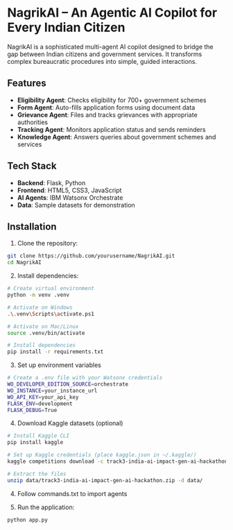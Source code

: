 # NagrikAI – An Agentic AI Copilot for Every Indian Citizen

NagrikAI is a sophisticated multi-agent AI copilot designed to bridge the gap between Indian citizens and government services. It transforms complex bureaucratic procedures into simple, guided interactions.

## Features

- **Eligibility Agent**: Checks eligibility for 700+ government schemes
- **Form Agent**: Auto-fills application forms using document data
- **Grievance Agent**: Files and tracks grievances with appropriate authorities
- **Tracking Agent**: Monitors application status and sends reminders
- **Knowledge Agent**: Answers queries about government schemes and services

## Tech Stack

- **Backend**: Flask, Python
- **Frontend**: HTML5, CSS3, JavaScript
- **AI Agents**: IBM Watsonx Orchestrate
- **Data**: Sample datasets for demonstration

## Installation

1. Clone the repository:
```bash
git clone https://github.com/yourusername/NagrikAI.git
cd NagrikAI
```
2. Install dependencies:
```bash
# Create virtual environment
python -m venv .venv

# Activate on Windows
.\.venv\Scripts\activate.ps1

# Activate on Mac/Linux
source .venv/bin/activate

# Install dependencies
pip install -r requirements.txt
```
3. Set up environment variables
```bash
# Create a .env file with your Watsonx credentials
WO_DEVELOPER_EDITION_SOURCE=orchestrate
WO_INSTANCE=your_instance_url
WO_API_KEY=your_api_key
FLASK_ENV=development
FLASK_DEBUG=True
```
4. Download Kaggle datasets (optional)
```bash
# Install Kaggle CLI
pip install kaggle

# Set up Kaggle credentials (place kaggle.json in ~/.kaggle/)
kaggle competitions download -c track3-india-ai-impact-gen-ai-hackathon -p data

# Extract the files
unzip data/track3-india-ai-impact-gen-ai-hackathon.zip -d data/
```
4. Follow commands.txt to import agents

5. Run the application:
```bash
python app.py
```